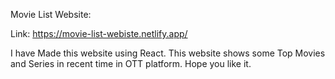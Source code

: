 Movie List Website:

Link: https://movie-list-webiste.netlify.app/

I have Made this website using React. This website shows some Top Movies and Series in recent time in OTT platform.
Hope you like it.
